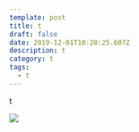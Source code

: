 ```yaml
---
template: post
title: t
draft: false
date: 2019-12-01T10:28:25.607Z
description: t
category: t
tags:
  - t
---
```

t

![](/media/cs.jpeg)
